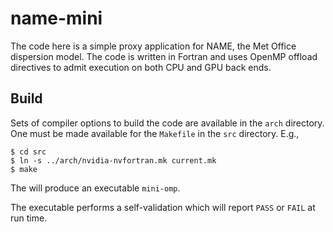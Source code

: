 # name-mini

The code here is a simple proxy application for NAME, the
Met Office dispersion model. The code is written in Fortran
and uses OpenMP offload directives to admit execution on
both CPU and GPU back ends.

## Build

Sets of compiler options to build the code are available in
the `arch` directory. One must be made available for the
`Makefile` in the `src` directory. E.g.,
```
$ cd src
$ ln -s ../arch/nvidia-nvfortran.mk current.mk
$ make
```
The will produce an executable `mini-omp`.

The executable performs a self-validation which will report `PASS`
or `FAIL` at run time.

